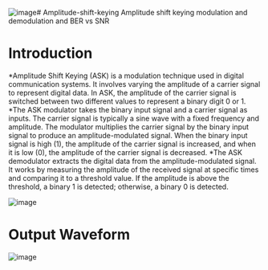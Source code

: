 ![image](https://github.com/Vaishd30/Amplitude-shift-keying/assets/139155413/19c0c29b-df2e-46d3-9f23-e65bcb5510a6)# Amplitude-shift-keying
Amplitude shift keying modulation and demodulation and BER vs SNR

# Introduction
*Amplitude Shift Keying (ASK) is a modulation technique used in digital communication systems. It involves varying the amplitude of a carrier signal to represent digital data. In ASK, the amplitude of the carrier signal is switched between two different values to represent a binary digit 0 or 1.
*The ASK modulator takes the binary input signal and a carrier signal as inputs. The carrier signal is typically a sine wave with a fixed frequency and amplitude. The modulator multiplies the carrier signal by the binary input signal to produce an amplitude-modulated signal. When the binary input signal is high (1), the amplitude of the carrier signal is increased, and when it is low (0), the amplitude of the carrier signal is decreased.
*The ASK demodulator extracts the digital data from the amplitude-modulated signal. It works by measuring the amplitude of the received signal at specific times and comparing it to a threshold value. If the amplitude is above the threshold, a binary 1 is detected; otherwise, a binary 0 is detected.

![image](https://github.com/Vaishd30/Amplitude-shift-keying/assets/139155413/c5fbd3cf-dfa2-4bc2-a653-97b97c190240)

# Output Waveform
![image](https://github.com/Vaishd30/Amplitude-shift-keying/assets/139155413/a547e401-54fc-4983-b244-1d0af1226069)


